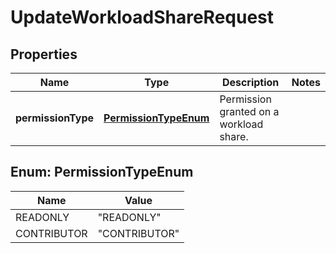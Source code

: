

# UpdateWorkloadShareRequest


## Properties

| Name | Type | Description | Notes |
|------------ | ------------- | ------------- | -------------|
|**permissionType** | [**PermissionTypeEnum**](#PermissionTypeEnum) | Permission granted on a workload share. |  |



## Enum: PermissionTypeEnum

| Name | Value |
|---- | -----|
| READONLY | &quot;READONLY&quot; |
| CONTRIBUTOR | &quot;CONTRIBUTOR&quot; |



